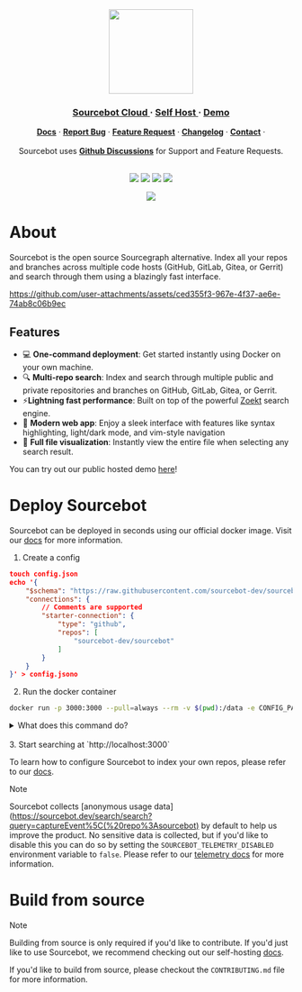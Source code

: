
<div align="center">
<picture>
  <source media="(prefers-color-scheme: dark)" srcset=".github/images/logo_dark.png">
  <img height="150" src=".github/images/logo_light.png">
</picture>
</div>
<div align="center">
   <div>
      <h3>
         <a href="https://app.sourcebot.dev">
            <strong>Sourcebot Cloud</strong>
         </a> · 
         <a href="https://docs.sourcebot.dev/self-hosting/overview">
            <strong>Self Host</strong>
         </a> · 
         <a href="https://sourcebot.dev/search">
            <strong>Demo</strong>
         </a>
      </h3>
   </div>

   <div>
      <a href="https://docs.sourcebot.dev/"><strong>Docs</strong></a> ·
      <a href="https://github.com/sourcebot-dev/sourcebot/issues"><strong>Report Bug</strong></a> ·
      <a href="https://github.com/sourcebot-dev/sourcebot/discussions/categories/ideas"><strong>Feature Request</strong></a> ·
      <a href="https://www.sourcebot.dev/changelog"><strong>Changelog</strong></a> ·
      <a href="https://www.sourcebot.dev/contact"><strong>Contact</strong></a> ·
   </div>
   <br/>
   <span>Sourcebot uses <a href="https://github.com/sourcebot-dev/sourcebot/discussions"><strong>Github Discussions</strong></a>  for Support and Feature Requests.</span>
   <br/>
   <br/>
   <div>
   </div>
</div>
<p align="center">
  <a href="mailto:team@sourcebot.dev"><img src="https://img.shields.io/badge/Email%20Us-brightgreen" /></a>
  <a href="https://github.com/sourcebot-dev/sourcebot/blob/main/LICENSE"><img src="https://img.shields.io/github/license/sourcebot-dev/sourcebot"/></a>
  <a href="https://github.com/sourcebot-dev/sourcebot/actions/workflows/ghcr-publish.yml"><img src="https://img.shields.io/github/actions/workflow/status/sourcebot-dev/sourcebot/ghcr-publish.yml"/><a>
  <a href="https://github.com/sourcebot-dev/sourcebot/stargazers"><img src="https://img.shields.io/github/stars/sourcebot-dev/sourcebot" /></a>
</p>
<p align="center">
<p align="center">
    <a href="https://discord.gg/6Fhp27x7Pb"><img src="https://dcbadge.limes.pink/api/server/https://discord.gg/6Fhp27x7Pb?style=flat"/></a>
</p>
</p>

# About

Sourcebot is the open source Sourcegraph alternative. Index all your repos and branches across multiple code hosts (GitHub, GitLab, Gitea, or Gerrit) and search through them using a blazingly fast interface.

https://github.com/user-attachments/assets/ced355f3-967e-4f37-ae6e-74ab8c06b9ec


## Features
- 💻 **One-command deployment**: Get started instantly using Docker on your own machine.
- 🔍 **Multi-repo search**: Index and search through multiple public and private repositories and branches on GitHub, GitLab, Gitea, or Gerrit.
- ⚡**Lightning fast performance**: Built on top of the powerful [Zoekt](https://github.com/sourcegraph/zoekt) search engine.
- 🎨 **Modern web app**: Enjoy a sleek interface with features like syntax highlighting, light/dark mode, and vim-style navigation 
- 📂 **Full file visualization**: Instantly view the entire file when selecting any search result.

You can try out our public hosted demo [here](https://sourcebot.dev/search)!

# Deploy Sourcebot

Sourcebot can be deployed in seconds using our official docker image. Visit our [docs](https://docs.sourcebot.dev/self-hosting/overview) for more information.

1. Create a config
```json
touch config.json
echo '{
    "$schema": "https://raw.githubusercontent.com/sourcebot-dev/sourcebot/main/schemas/v3/index.json",
    "connections": {
        // Comments are supported
        "starter-connection": {
            "type": "github",
            "repos": [
                "sourcebot-dev/sourcebot"
            ]
        }
    }
}' > config.jsono
```

2. Run the docker container
```sh
docker run -p 3000:3000 --pull=always --rm -v $(pwd):/data -e CONFIG_PATH=/data/config.json --name sourcebot ghcr.io/sourcebot-dev/sourcebot:latest
```
<details>
<summary>What does this command do?</summary>

- Pull and run the Sourcebot docker image from [ghcr.io/sourcebot-dev/sourcebot:latest](https://github.com/sourcebot-dev/sourcebot/pkgs/container/sourcebot).
- Mount the current directory (`-v $(pwd):/data`) to allow Sourcebot to persist the `.sourcebot` cache.
- Clones sourcebot at `HEAD` into `.sourcebot/github/sourcebot-dev/sourcebot`.
- Indexes sourcebot into a .zoekt index file in `.sourcebot/index/`.
- Map port 3000 between your machine and the docker image.
- Starts the web server on port 3000.
</details>
</br>
3. Start searching at `http://localhost:3000`

</br>

To learn how to configure Sourcebot to index your own repos, please refer to our [docs](https://docs.sourcebot.dev/self-hosting/overview).

> [!NOTE]
> Sourcebot collects [anonymous usage data](https://sourcebot.dev/search/search?query=captureEvent%5C(%20repo%3Asourcebot) by default to help us improve the product. No sensitive data is collected, but if you'd like to disable this you can do so by setting the `SOURCEBOT_TELEMETRY_DISABLED` environment
> variable to `false`. Please refer to our [telemetry docs](https://docs.sourcebot.dev/self-hosting/overview#telemetry) for more information.

# Build from source
>[!NOTE]
> Building from source is only required if you'd like to contribute. If you'd just like to use Sourcebot, we recommend checking out our self-hosting [docs](https://docs.sourcebot.dev/self-hosting/overview).

If you'd like to build from source, please checkout the `CONTRIBUTING.md` file for more information.

